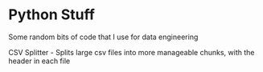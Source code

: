 # Python Stuff

Some random bits of code that I use for data engineering

  CSV Splitter - Splits large csv files into more manageable chunks, with the header in each file
